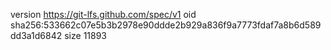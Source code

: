 version https://git-lfs.github.com/spec/v1
oid sha256:533662c07e5b3b2978e90ddde2b929a836f9a7773fdaf7a8b6d589dd3a1d6842
size 11893
